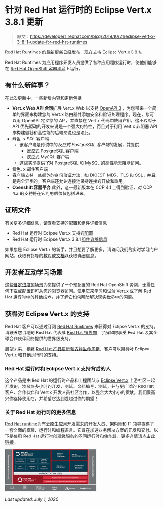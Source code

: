 # 针对 Red Hat 运行时的 Eclipse Vert.x 3.8.1 更新

> 原文：<https://developers.redhat.com/blog/2019/10/21/eclipse-vert-x-3-8-1-update-for-red-hat-runtimes>

Red Hat Runtimes 的最新更新已经发布，现在支持 Eclipse Vert.x 3.8.1。

Red Hat Runtimes 为应用程序开发人员提供了各种应用程序运行时，使他们能够在 [Red Hat OpenShift 容器平台](https://developers.redhat.com/openshift/)上运行。

## 有什么新鲜事？

在此次更新中，一些新增内容和更新包括:

*   **Vert.x Web API 合同**扩展 Vert.x Web 以支持 [OpenAPI 3](https://www.openapis.org/) ，为您带来一个简单的界面来构建您的 Vert.x 路由器并添加安全和验证处理程序。现在，您可以用 OpenAPI 定义您的 API，并直接在 Vert.x 代码中使用它们。这不仅对于 API 优先驱动的开发来说是一个强大的特性，而且对于利用 Vert.x 非阻塞 API 来构建健壮和高性能的后端来说也是如此。
*   绿色. x SQL 客户端
    *   该客户端是传说中的*反应式 PostgreSQL 客户端*的发展，并提供
        *   反应式 PostgreSQL 客户端
        *   反应式 MySQL 客户端
    *   这些实现提供了对 PostgreSQL 和 MySQL 的高性能无阻塞访问。
*   绿色. x 邮件客户端
*   客户端支持一些额外的身份验证方法，如 DIGEST-MD5、TLS 和 SSL，并且是完全异步的。客户端还允许连接池保持连接的开放和重用。
*   **Openshift 容器平台**:此外，这一最新版本在 OCP 4.1 上得到验证，对 OCP 4.2 的支持将在它可用后很快包括进来。

## 证明文件

有关更多详细信息，请查看支持的配置和组件详细信息

*   Red Hat 运行时 Eclipse Vert.x 支持的[配置](https://access.redhat.com/articles/3985941)
*   Red Hat 运行时 Eclipse Vert.x 3.8.1 [组件详细信息](https://access.redhat.com/articles/4486451)

如果您是 Eclipse Vert.x 的新手，并且想要了解更多，请访问我们的实时学习门户网站，获取有指导的[教程](https://learn.openshift.com/middleware/courses/middleware-vertx/)或[文档](https://docs.redhat.com/)以获取详细信息。

## 开发者互动学习场景

这些[自定进度的场景](https://learn.openshift.com/middleware/courses/middleware-vertx/)为您提供了一个预配置的 Red Hat OpenShift 实例，无需任何下载或配置即可从您的浏览器访问。使用它来学习和试验 Vert.x 或了解 Red Hat 运行时中的其他技术，并了解它如何帮助解决现实世界中的问题。

## 获得对 Eclipse Vert.x 的支持

Red Hat 客户可以通过订阅 [Red Hat Runtimes](https://www.redhat.com/en/products/runtimes) 来获得对 Eclipse Vert.x 的支持。请联系您当地的 Red Hat 代表或 [Red Hat 销售部](https://www.redhat.com/en/about/contact/sales)，了解如何享受 Red Hat 及其全球合作伙伴网络提供的世界级支持。

展望未来，根据 [Red Hat 产品更新和支持生命周期](https://access.redhat.com/support/policy/updates/jboss_notes/)，客户可以期待对 Eclipse Vert.x 和其他运行时的支持。

### Red Hat 运行时和 Eclipse Vert.x 支持背后的人

这个产品是由 Red Hat 的运行时产品和工程团队与 [Eclipse Vert.x](https://vertx.io/) 上游社区一起开发的，涉及许多小时的开发、测试、文档编写、测试，并与更广泛的 Red Hat 客户、合作伙伴和 Vert.x 开发人员社区合作，以整合大大小小的贡献。我们很高兴你选择使用它，并希望它达到或超过你的期望！

### 关于 Red Hat 运行时的更多信息

[Red Hat runtime](https://www.redhat.com/en/products/runtimes)为有云原生应用开发需求的开发人员、架构师和 IT 领导提供了一套全面的框架、运行时和编程语言。它旨在加速业务解决方案的开发和交付。以下是使用 Red Hat 运行时创建微服务的不同运行时和使能器。更多详情请点击此[链接](https://www.redhat.com/en/products/runtimes)。

![](img/100bb87f9f8e4f00b81bc72cca97abe8.png)

*Last updated: July 1, 2020*